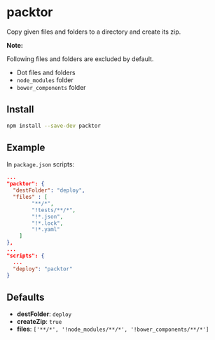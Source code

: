 # packtor

Copy given files and folders to a directory and create its zip.

**Note:**

Following files and folders are excluded by default.

* Dot files and folders
* `node_modules` folder
* `bower_components` folder

## Install

```sh
npm install --save-dev packtor
```
## Example

In `package.json` scripts:

```json
...
"packtor": {
  "destFolder": "deploy",
  "files" : [
		"**/*",
		"!tests/**/*",
		"!*.json",
		"!*.lock",
		"!*.yaml"
	]
},
...
"scripts": {
  ...
  "deploy": "packtor"
}
```

## Defaults

- **destFolder**: `deploy`
- **createZip**: `true`
- **files**: `['**/*', '!node_modules/**/*', '!bower_components/**/*']`